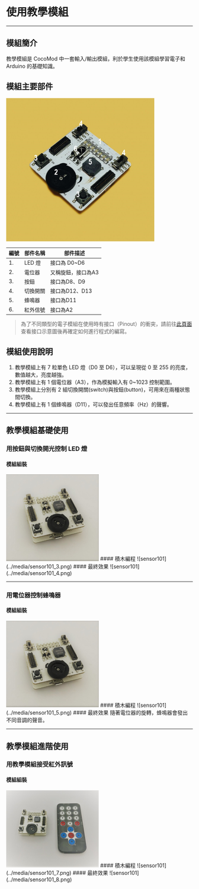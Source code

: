 # 使用教學模組

---

## 模組簡介
教學模組是 CocoMod 中一套輸入/輸出模組，利於學生使用該模組學習電子和 Arduino 的基礎知識。

## 模組主要部件
<img src="../media/sensor101_1.jpg" width="400"/><br>

| 編號 | 部件名稱 | 部件描述           |
| ---- | -------- | ------------------ |
| 1.   | LED 燈   | 接口為 D0~D6       |
| 2.   | 電位器   | 又稱旋鈕，接口為A3 |
| 3.   | 按鈕     | 接口為D8、D9       |
| 4.   | 切換開關 | 接口為D12、D13     |
| 5.   | 蜂鳴器   | 接口為D11          |
| 6.   | 紅外信號 | 接口為A2           |

> 為了不同類型的電子模組在使用時有接口（Pinout）的衝突，請前往[此頁面](/cocomod/pinout-map)查看接口示意圖後再確定如何進行程式的編寫。

## 模組使用說明
1. 教學模組上有 7 粒單色 LED 燈（D0 至 D6），可以呈現從 0 至 255 的亮度，數值越大，亮度越強。
2. 教學模組上有 1 個電位器（A3），作為模擬輸入有 0~1023 控制範圍。
3. 教學模組上分別有 2 組切換開關(switch)與按鈕(button)，可用來在兩種狀態間切換。
4. 教學模組上有 1 個蜂鳴器（D11），可以發出任意頻率（Hz）的聲響。

---

## 教學模組基礎使用
### 用按鈕與切換開光控制 LED 燈
#### 模組組裝
<img src="../media/sensor101_2.jpg" width="250"/>
#### 積木編程
![sensor101](../media/sensor101_3.png)
#### 最終效果
![sensor101](../media/sensor101_4.png)

---

### 用電位器控制蜂鳴器
#### 模組組裝
<img src="../media/sensor101_2.jpg" width="250"/>
#### 積木編程
![sensor101](../media/sensor101_5.png)
#### 最終效果
隨著電位器的旋轉，蜂鳴器會發出不同音調的聲音。

---

## 教學模組進階使用
### 用教學模組接受紅外訊號
#### 模組組裝
<img src="../media/sensor101_6.jpg" width="250"/>
#### 積木編程
![sensor101](../media/sensor101_7.png)
#### 最終效果
![sensor101](../media/sensor101_8.png)